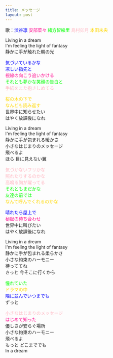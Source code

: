 ```yaml
---
title: メッセージ
layout: post
---
```

歌：<font color="blue">渋谷凛</font> <font color="deeppink">安部菜々</font> <font color="lime">緒方智絵里</font> <font color="lightpink">島村卯月</font> <font color="gold">本田未央</font>

<p>Living in a dream<br />
I'm feeling the light of fantasy<br />
静かに手が触れた朝の光</p>

<p><font color="blue">気づいているかな<br />
凉しい指先と</font><br />
<font color="deeppink">視線の向こう追いかける</font><br />
<font color="lime">それとも夢かな笑顔の告白と</font><br />
<font color="lightpink">手紙をまた抱きしめてる</font></p>

<p><font color="gold">桜の木の下で<br />
なんども読み返す</font><br />
世界中に知らせたい<br />
はやく放課後になれ</p>

<p>Living in a dream<br />
I'm feeling the light of fantasy<br />
静かに手が包まれる暖かさ<br />
小さなはじまりのメッセージ<br />
飛べるよ<br />
ほら 目に見えない翼</p>

<p><font color="lightpink">気づかないフリかな<br />
照れたりするのかな<br />
高鳴る胸が躍ってる</font><br />
<font color="lime">それともまだかな<br />
友達の前では</font><br />
<font color="gold">なんて呼んでくれるのかな</font></p>

<p><font color="blue">晴れたら屋上で</font><br />
<font color="deeppink">秘密の待ち合わせ</font><br />
世界中に叫びたい<br />
はやく放課後になれ</p>

<p>Living in a dream<br />
I'm feeling the light of fantasy<br />
静かに手が包まれる柔らかさ<br />
小さな約束のハーモニー<br />
待っててね<br />
きっと 今そこに行くから</p>

<p><font color="lime">憧れていた</font><br />
<font color="gold">ドラマの中</font><br />
<font color="blue">隣に並んでいつまでも</font><br />
ずっと</p>

<p><font color="lightpink">小さなはじまりのメッセージ</font><br />
<font color="deeppink">はじめて知った</font><br />
優しさが安らぐ場所<br />
小さな約束のハーモニー<br />
飛べるよ<br />
もっと どこまででも<br />
In a dream</p>